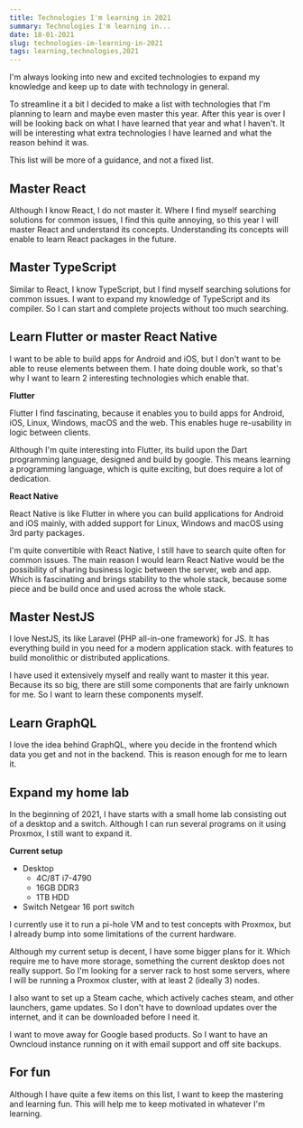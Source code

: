 ```yaml
---
title: Technologies I'm learning in 2021
summary: Technologies I'm learning in...
date: 18-01-2021
slug: technologies-im-learning-in-2021
tags: learning,technologies,2021
---
```


I'm always looking into new and excited technologies to expand my knowledge and keep up to date with technology in general.

To streamline it a bit I decided to make a list with technologies that I'm planning to learn and maybe even master this year.
After this year is over I will be looking back on what I have learned that year and what I haven't.
It will be interesting what extra technologies I have learned and what the reason behind it was.

This list will be more of a guidance, and not a fixed list.

## Master React

Although I know React, I do not master it. 
Where I find myself searching solutions for common issues, 
I find this quite annoying, so this year I will master React and understand its concepts.
Understanding its concepts will enable to learn React packages in the future.


## Master TypeScript

Similar to React, I know TypeScript, but I find myself searching solutions for common issues.
I want to expand my knowledge of TypeScript and its compiler.
So I can start and complete projects without too much searching.

## Learn Flutter or master React Native

I want to be able to build apps for Android and iOS, but I don't want to be able to reuse elements between them.
I hate doing double work, so that's why I want to learn 2 interesting technologies which enable that.

**Flutter**

Flutter I find fascinating, because it enables you to build apps for Android, iOS, Linux, Windows, macOS and the web.
This enables huge re-usability in logic between clients.

Although I'm quite interesting into Flutter, its build upon the Dart programming language, designed and build by google. 
This means learning a programming language, which is quite exciting, but does require a lot of dedication.

**React Native**

React Native is like Flutter in where you can build applications for Android and iOS mainly, 
with added support for Linux, Windows and macOS using 3rd party packages.

I'm quite convertible with React Native, I still have to search quite often for common issues. 
The main reason I would learn React Native would be the possibility of sharing business logic between the server, web and app. 
Which is fascinating and brings stability to the whole stack, because some piece and be build once and used across the whole stack.

## Master NestJS

I love NestJS, its like Laravel (PHP all-in-one framework) for JS. 
It has everything build in you need for a modern application stack. 
with features to build monolithic or distributed applications.

I have used it extensively myself and really want to master it this year.
Because its so big, there are still some components that are fairly unknown for me. 
So I want to learn these components myself.

## Learn GraphQL

I love the idea behind GraphQL, where you decide in the frontend which data you get and not in the backend.
This is reason enough for me to learn it.

## Expand my home lab

In the beginning of 2021, I have starts with a small home lab consisting out of a desktop and a switch.
Although I can run several programs on it using Proxmox, I still want to expand it.

**Current setup**

- Desktop
    - 4C/8T i7-4790
    - 16GB DDR3
    - 1TB HDD
- Switch Netgear 16 port switch

I currently use it to run a pi-hole VM and to test concepts with Proxmox,
but I already bump into some limitations of the current hardware.

Although my current setup is decent, I have some bigger plans for it. 
Which require me to have more storage, something the current desktop does not really support.
So I'm looking for a server rack to host some servers, 
where I will be running a Proxmox cluster, with at least 2 (ideally 3) nodes.

I also want to set up a Steam cache, which actively caches steam, and other launchers, game updates.
So I don't have to download updates over the internet, and it can be downloaded before I need it.

I want to move away for Google based products. 
So I want to have an Owncloud instance running on it with email support and off site backups.

## For fun

Although I have quite a few items on this list, I want to keep the mastering and learning fun.
This will help me to keep motivated in whatever I'm learning.
